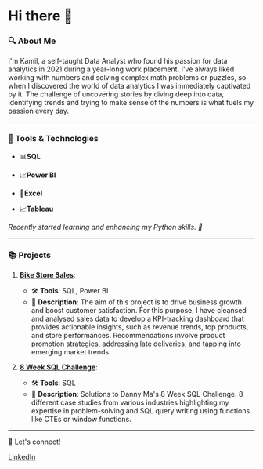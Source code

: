 # Hi there 👋

### 🔍 About Me
I'm Kamil, a self-taught Data Analyst who found his passion for data analytics in 2021 during a year-long work placement. I've always liked working with numbers and solving complex math problems or puzzles, so when I discovered the world of data analytics I was immediately captivated by it. The challenge of uncovering stories by diving deep into data, identifying trends and trying to make sense of the numbers is what fuels my passion every day.

---

### 🔧 Tools & Technologies 

- 📊**SQL** 

- 📈**Power BI** 

- 📑**Excel**

- 📈**Tableau**

*Recently started learning and enhancing my Python skills. 🐍*

---

### 📚 Projects 

1. **[Bike Store Sales](https://github.com/emTgi/Project_Bike_Store)**: 
    - 🛠 **Tools**: SQL, Power BI
    - 📝 **Description**: The aim of this project is to drive business growth and boost customer satisfaction. For this purpose, I have cleansed and  analysed sales data to develop a KPI-tracking dashboard that provides actionable insights, such as revenue trends, top products, and store performances. Recommendations involve product promotion strategies, addressing late deliveries, and tapping into emerging market trends.

2. **[8 Week SQL Challenge](https://github.com/emTgi/8_Week_SQL_Challenge)**: 
    - 🛠 **Tools**: SQL
    - 📝 **Description**: Solutions to Danny Ma's 8 Week SQL Challenge. 8 different case studies from various industries highlighting my expertise in problem-solving and SQL query writing using functions like CTEs or window functions. 

---

🔗 Let's connect! 

[LinkedIn](https://www.linkedin.com/in/kamilplaminiak/)
